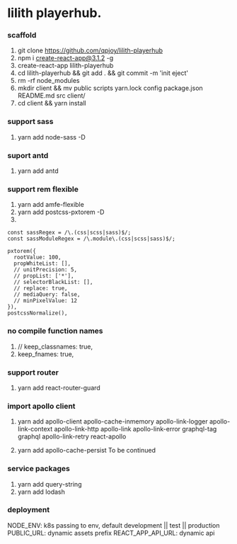 # lilith playerhub.

### scaffold
1. git clone https://github.com/qpjoy/lilith-playerhub
2. npm i create-react-app@3.1.2 -g
3. create-react-app lilith-playerhub
4. cd lilith-playerhub && git add . && git commit -m 'init eject' 
5. rm -rf node_modules
6. mkdir client && mv public scripts yarn.lock config package.json README.md src client/
7. cd client && yarn install

### support sass
1. yarn add node-sass -D

### suport antd
1. yarn add antd

### support rem flexible
1. yarn add amfe-flexible
2. yarn add postcss-pxtorem -D
3. 
```
const sassRegex = /\.(css|scss|sass)$/;
const sassModuleRegex = /\.module\.(css|scss|sass)$/;

pxtorem({
  rootValue: 100,
  propWhiteList: [],
  // unitPrecision: 5,
  // propList: ['*'],
  // selectorBlackList: [],
  // replace: true,
  // mediaQuery: false,
  // minPixelValue: 12
}),
postcssNormalize(),
```

### no compile function names
1. // keep_classnames: true,
2. keep_fnames: true,

### support router
1. yarn add react-router-guard

### import apollo client
1. yarn add apollo-client apollo-cache-inmemory apollo-link-logger apollo-link-context
 apollo-link-http apollo-link apollo-link-error graphql-tag graphql apollo-link-retry react-apollo
 
2. yarn add apollo-cache-persist
 To be continued
 
### service packages
1. yarn add query-string
2. yarn add lodash
 
### deployment
NODE_ENV: k8s passing to env, default development || test || production
PUBLIC_URL: dynamic assets prefix
REACT_APP_API_URL: dynamic api
